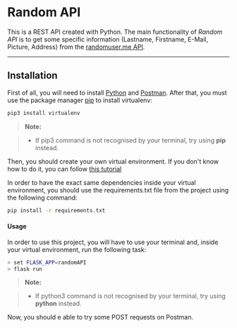 ﻿Random API
===================

This is a REST API created with Python. The main functionality of *Random API* is to get some specific information (Lastname, Firstname, E-Mail, Picture, Address) from the [ randomuser.me API](https://randomuser.me/api/?ud).

----------


Installation
-------------
First of all, you will need to install [Python](https://www.python.org/downloads/) and [Postman](https://www.getpostman.com/downloads/).
After that, you must use the package manager [pip](https://pip.pypa.io/en/stable/) to install virtualenv:
```bash
pip3 install virtualenv
```
> **Note:**

> - If pip3 command is not recognised by your terminal, try using **pip** instead.

Then, you should create your own virtual environment. If you don't know how to do it, you can follow [this tutorial](https://realpython.com/lessons/creating-virtual-environment/)

In order to have the exact same dependencies inside your virtual environment, you should use the requirements.txt file from the project using the following command:
```bash
pip install -r requirements.txt
``` 
#### <i class="icon-file"></i> Usage
In order to use this project, you will have to use your terminal and, inside your virtual environment, run the following task:
```bash
> set FLASK_APP=randomAPI
> flask run
```
> **Note:**

> - If python3 command is not recognised by your terminal, try using **python** instead.

Now, you should e able to try some POST requests on Postman.